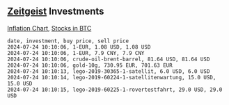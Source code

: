 ## [Zeitgeist](index.html) Investments

[Inflation Chart](https://inflationchart.com),
[Stocks in BTC](https://stonksinbtc.xyz/)

```
date, investment, buy price, sell price
2024-07-24 10:10:06, 1-EUR, 1.08 USD, 1.08 USD
2024-07-24 10:10:06, 1-EUR, 7.9 CNY, 7.9 CNY
2024-07-24 10:10:06, crude-oil-brent-barrel, 81.64 USD, 81.64 USD
2024-07-24 10:10:06, gold-10g, 730.95 EUR, 701.63 EUR
2024-07-24 10:10:13, lego-2019-30365-1-satellit, 6.0 USD, 6.0 USD
2024-07-24 10:10:14, lego-2019-60224-1-satellitenwartung, 15.0 USD, 15.0 USD
2024-07-24 10:10:15, lego-2019-60225-1-rovertestfahrt, 29.0 USD, 29.0 USD
```
